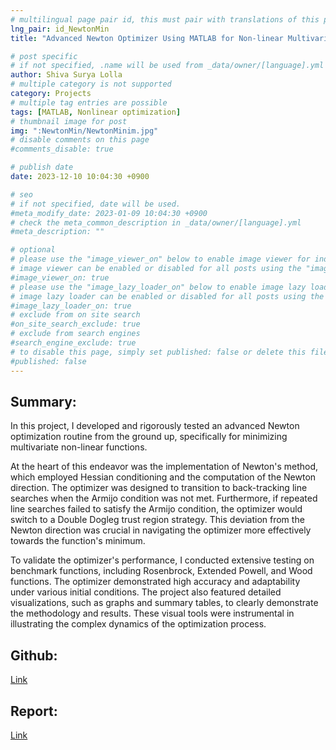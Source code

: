 ```yaml
---
# multilingual page pair id, this must pair with translations of this page. (This name must be unique)
lng_pair: id_NewtonMin
title: "Advanced Newton Optimizer Using MATLAB for Non-linear Multivariate Function Minimization"

# post specific
# if not specified, .name will be used from _data/owner/[language].yml
author: Shiva Surya Lolla
# multiple category is not supported
category: Projects
# multiple tag entries are possible
tags: [MATLAB, Nonlinear optimization]
# thumbnail image for post
img: ":NewtonMin/NewtonMinim.jpg"
# disable comments on this page
#comments_disable: true

# publish date
date: 2023-12-10 10:04:30 +0900

# seo
# if not specified, date will be used.
#meta_modify_date: 2023-01-09 10:04:30 +0900
# check the meta_common_description in _data/owner/[language].yml
#meta_description: ""

# optional
# please use the "image_viewer_on" below to enable image viewer for individual pages or posts (_posts/ or [language]/_posts folders).
# image viewer can be enabled or disabled for all posts using the "image_viewer_posts: true" setting in _data/conf/main.yml.
#image_viewer_on: true
# please use the "image_lazy_loader_on" below to enable image lazy loader for individual pages or posts (_posts/ or [language]/_posts folders).
# image lazy loader can be enabled or disabled for all posts using the "image_lazy_loader_posts: true" setting in _data/conf/main.yml.
#image_lazy_loader_on: true
# exclude from on site search
#on_site_search_exclude: true
# exclude from search engines
#search_engine_exclude: true
# to disable this page, simply set published: false or delete this file
#published: false
---
```

## **Summary:**
In this project, I developed and rigorously tested an advanced Newton optimization routine from the ground up, specifically for minimizing multivariate non-linear functions.

At the heart of this endeavor was the implementation of Newton's method, which employed Hessian conditioning and the computation of the Newton direction. The optimizer was designed to transition to back-tracking line searches when the Armijo condition was not met. Furthermore, if repeated line searches failed to satisfy the Armijo condition, the optimizer would switch to a Double Dogleg trust region strategy. This deviation from the Newton direction was crucial in navigating the optimizer more effectively towards the function's minimum. 

To validate the optimizer's performance, I conducted extensive testing on benchmark functions, including Rosenbrock, Extended Powell, and Wood functions. The optimizer demonstrated high accuracy and adaptability under various initial conditions. The project also featured detailed visualizations, such as graphs and summary tables, to clearly demonstrate the methodology and results. These visual tools were instrumental in illustrating the complex dynamics of the optimization process.

## **Github:**  
[Link](https://github.com/shivasurya1999/AdvancedNewtonOptimization/tree/main)

## **Report:**
[Link](https://drive.google.com/file/d/1rz9mNh902f9pArbsI1I4rCAbQtptJ4HU/view?usp=sharing)

<!-- ## **Run Video:**
<iframe width="560" height="315" src="https://www.youtube.com/embed/wt_jdC7YsPk?si=b7pHOx09WoFf63R4" title="YouTube video player" frameborder="0" allow="accelerometer; autoplay; clipboard-write; encrypted-media; gyroscope; picture-in-picture; web-share" allowfullscreen></iframe>

## **Visualization**
<iframe width="560" height="315" src="https://www.youtube.com/embed/kCroe-EPg3U?si=ik6Pp3moPOJQvGcd" title="YouTube video player" frameborder="0" allow="accelerometer; autoplay; clipboard-write; encrypted-media; gyroscope; picture-in-picture; web-share" allowfullscreen></iframe> -->





